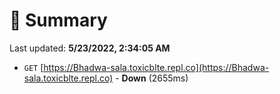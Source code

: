 # 📖 Summary
Last updated: **5/23/2022, 2:34:05 AM**

- `GET` [https://Bhadwa-sala.toxicblte.repl.co](https://Bhadwa-sala.toxicblte.repl.co) - **Down** (2655ms)
